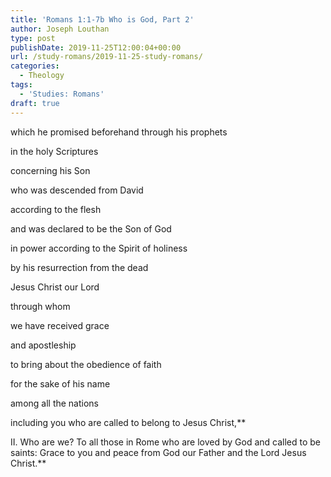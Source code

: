```yaml
---
title: 'Romans 1:1-7b Who is God, Part 2'
author: Joseph Louthan
type: post
publishDate: 2019-11-25T12:00:04+00:00
url: /study-romans/2019-11-25-study-romans/
categories:
  - Theology
tags:
  - 'Studies: Romans'
draft: true
---
```

which he promised beforehand through his prophets 

in the holy Scriptures

concerning his Son

who was descended from David 

according to the flesh 

and was declared to be the Son of God 

in power according to the Spirit of holiness 

by his resurrection from the dead

Jesus Christ our Lord

through whom 

we have received grace 

and apostleship 

to bring about the obedience of faith 

for the sake of his name 

among all the nations

including you who are called to belong to Jesus Christ,**


II. Who are we?
To all those in Rome who are loved by God and called to be saints: Grace to you and peace from God our Father and the Lord Jesus Christ.**